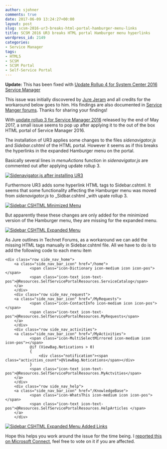 ```yaml
---
author: sjohner
comments: true
date: 2017-06-09 13:24:27+00:00
layout: post
slug: scsm-2016-ur3-breaks-html-portal-hamburger-menu-links
title: SCSM 2016 UR3 breaks HTML portal Hamburger menu hyperlinks
wordpress_id: 2149
categories:
- Service Manager
tags:
- HTML5
- SCSM
- SCSM Portal
- Self-Service Portal
---
```


**Update:** This has been fixed with [Update Rollup 4 for System Center 2016 Service Manager](https://support.microsoft.com/en-us/help/4024038/update-rollup-4-for-system-center-2016-service-manager)

This issue was initially discovered by [Jure Jeram](https://twitter.com/JureJeram) and all credits for the workaround below goes to him. His findings are also documented in [Service Manger forums](https://social.technet.microsoft.com/Forums/systemcenter/en-US/c31ede33-be6f-4365-99f7-9f7b1137ba7a/2016-html-portal-broken-links-after-the-ur3?forum=portals). Thanks for sharing your findings!

With [update rollup 3 for Service Manager 2016](https://support.microsoft.com/en-us/help/4019979/update-rollup-3-for-system-center-2016-service-manager) released by the end of May 2017, a small issue seems to pop up after applying it to the out of the box HTML portal of Service Manager 2016.

The installation of UR3 applies some changes to the files _sidenavigator.js_ and _Sidebar.cshtml_ of the HTML portal. However it seems as if this breaks the hyperlinks in the expanded Hamburger menu on the portal.

Basically several lines in _menuActions_ function in _sidenavigator.js_ are commented out after applying update rollup 3.

[![Sidenavigator.js after installing UR3](/images/SideNavigatorWithUR3-1024x576.png)](/images/SideNavigatorWithUR3.png)

Furthermore UR3 adds some hyperlink HTML tags to Sidebar.cshtml. It seems that some functionality affecting the Hamburger menu was moved from _sidenavigator.js_ to _Sidbar.cshtml _with upate rollup 3.

[![Sidebar CSHTML Minimized Menu](/images/SidbarLinks-1024x575.png)](/images/SidbarLinks.png)

But apparently these these changes are only added for the minimized version of the Hamburger menu, they are missing for the expanded menu.

[![Sidebar CSHTML Expanded Menu](/images/SidbarLinkMissing-1024x577.png)](/images/SidbarLinkMissing.png)

As Jure outlines in Technet Forums, as a workaround we can add the missing HTML tags manually in Sidebar.cshtml file. All we have to do is to add the following code to each menu item

    
    <div class="row side_nav_home">
    	<a class="side_nav_bar_icon" href="/home">
               <span class="icon-Dictionary icon-medium icon icon-pos"></span>
               <span class="icon-text icon-text-pos">@Resources.SelfServicePortalResources.ServiceCatalog</span>
    	</a>
        </div>
        <div class="row side_nav_request">
    	<a class="side_nav_bar_icon" href="/MyRequests">
               <span class="icon-ContactInfo icon-medium icon icon-pos"></span>
               <span class="icon-text icon-text-pos">@Resources.SelfServicePortalResources.MyRequests</span>
    	</a>
        </div>
        <div class="row side_nav_activities">
    	<a class="side_nav_bar_icon" href="/MyActivities">
               <span class="icon-MultiSelectMirrored icon-medium icon icon-pos"></span>
               @if (ViewBag.Notications > 0)
               {
                   <div class="notification"><span class="activities_count">@ViewBag.Notications</span></div>
               }
               <span class="icon-text icon-text-pos">@Resources.SelfServicePortalResources.MyActvities</span>
    	</a>
        </div>
        <div class="row side_nav_help">
    	<a class="side_nav_bar_icon" href="/KnowledgeBase">
               <span class="icon-WhatsThis icon-medium icon icon-pos"></span>
               <span class="icon-text icon-text-pos">@Resources.SelfServicePortalResources.HelpArticles </span>
    	</a>
        </div>


[![Sidebar CSHTML Expanded Menu Added Links](/images/SidebarAddedLinks.png)](/images/SidebarAddedLinks.png)

Hope this helps you work around the issue for the time being. I [reported this on Microsoft Connect](https://connect.microsoft.com/WindowsServer/feedbackdetail/view/3135432/ur3-breaks-hyperlinks-in-hamburger-menu-of-html-portal), feel free to vote on it if you are affected.
